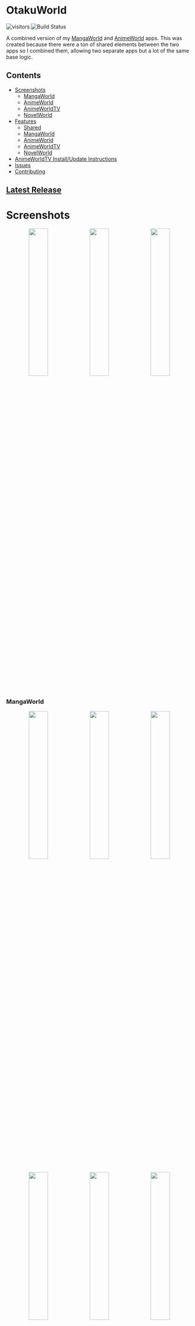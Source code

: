 # OtakuWorld
 ![visitors](https://page-views.glitch.me/badge?page_id=jakepurple13.OtakuWorld)
 ![Build Status](https://github.com/jakepurple13/OtakuWorld/actions/workflows/build_check.yaml/badge.svg)
 
A combined version of my [MangaWorld](https://github.com/jakepurple13/MangaWorld) and [AnimeWorld](https://github.com/jakepurple13/AnimeWorld) apps. This was created because there were a ton of shared elements between the two apps so I combined them, allowing two separate apps but a lot of the same base logic.

## Contents
   * [Screenshots](#screenshots)
      * [MangaWorld](#mangaworld)
      * [AnimeWorld](#animeworld)
      * [AnimeWorldTV](#animeworldtv)
      * [NovelWorld](#novelworld)
   * [Features](#features)
      * [Shared](#shared)
      * [MangaWorld](#mangaworld-1)
      * [AnimeWorld](#animeworld-1)
      * [AnimeWorldTV](#animeworldtv-1)
      * [NovelWorld](#novelworld-1)
   * [AnimeWorldTV Install/Update Instructions](#instructions-to-installupdate-animeworldtv)
   * [Issues](#issues)
   * [Contributing](#pull-requests)

## [Latest Release](https://github.com/jakepurple13/OtakuWorld/releases/latest)

# Screenshots
<p align="center">
  <img src="https://github.com/jakepurple13/OtakuWorld/blob/master/mangaworld/src/main/ic_launcher-playstore.png" width="32%"/>
  <img src="https://github.com/jakepurple13/OtakuWorld/blob/master/animeworld/src/main/ic_launcher-playstore.png" width="32%"/>
  <img src="https://github.com/jakepurple13/OtakuWorld/blob/master/novelworld/src/main/ic_launcher-playstore.png" width="32%"/>
</p>

### MangaWorld
<p align="center">
  <img src="/ss/s1.png" width="32%"/>
  <img src="/ss/s2.png" width="32%"/>
  <img src="/ss/s3.png" width="32%"/>
  <img src="/ss/s4.png" width="32%"/>
  <img src="/ss/s5.png" width="32%"/>
  <img src="/ss/s6.png" width="32%"/>
</p>

### AnimeWorld
<p align="center">
  <img src="/ss/s7.png" width="32%"/>
  <img src="/ss/s8.png" width="32%"/>
  <img src="/ss/s9.png" width="32%"/>
  <img src="/ss/s10.png" width="32%"/>
  <img src="/ss/s11.png" width="32%"/>
  <img src="/ss/s12.png" width="32%"/>
</p>

### AnimeWorldTV
<p align="center">
  <img src="/ss/tv_ss_homescreen.png" width="32%"/>
  <img src="/ss/tv_ss_details.png" width="32%"/>
  <img src="/ss/tv_ss_episodes.png" width="32%"/>
  <img src="/ss/tv_ss_settings.png" width="32%"/>
  <img src="/ss/tv_ss_search.png" width="32%"/>
  <img src="/ss/tv_ss_favorites.png" width="32%"/>
</p>

### NovelWorld
<p align="center">
  <img src="/ss/novel_ss13.png" width="32%"/>
  <img src="/ss/novel_ss14.png" width="32%"/>
  <img src="/ss/novel_ss15.png" width="32%"/>
  <img src="/ss/novel_ss16.png" width="32%"/>
  <img src="/ss/novel_ss17.png" width="32%"/>
  <img src="/ss/novel_ss18.png" width="32%"/>
</p>

# Features

### Shared Features
- Log in to save your favorites and watched episodes from device to device
- Favorite to be alerted of any updates
- Share Anime/Manga and open in app!

### AnimeWorld
- Stream and download Anime from various different video sites
- Watch in a built-in video player
- Cast Downloaded Videos to Chromecast Enabled Devices!

### AnimeWorldTV
- Stream Anime/TV/Movies from various different video sites
- Watch in a built-in video player
- Sync favorites with AnimeWorld
- Includes an opening skipper (just skips ahead 90 seconds)
- Available only on Android TV devices

### MangaWorld
- Read Manga from various different manga sites

### NovelWorld
- Read Novels from various different novel sites

#### Instructions to Install/Update AnimeWorldTV
1. Download animeworldtv-release.apk

If using `adb`:

2.
```sh
adb install animeworldtv-release.apk
```

If not using `adb`:

2. Follow [Android Authority][aa]'s steps

# Issues

If you run into any issues, please create an issue request with the following details:

- Small description
- Steps taken
- Device
- Version of Android
- Expected behavior
- Actual behavior
- If the issue is a breaking issue or not
- Any other additional information you might think will help

# Pull Requests

If you want to add a new source or have a change that might make the app better

- Make a new branch
- Make changes
- Push and create a new PR
- Add me (@jakepurple13) as a reviewer

[//]: # (Reference Links)
  [aa]: <https://www.androidauthority.com/sideloading-apps-on-android-tv-1189896/>